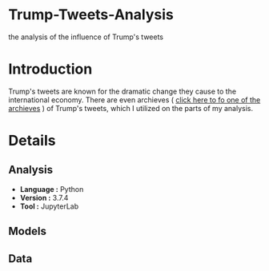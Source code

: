 # Trump-Tweets-Analysis
the analysis of the influence of Trump's tweets

# Introduction 
Trump's tweets are known for the dramatic change they cause to the international economy. There are even archieves ( [click here to fo one of the archieves](http://www.trumptwitterarchive.com/) ) of Trump's tweets, which I utilized on the parts of my analysis. 

# Details

## Analysis
- **Language :** Python
- **Version :** 3.7.4
- **Tool :** JupyterLab

## Models

## Data
